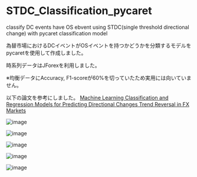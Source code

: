 # STDC_Classification_pycaret
classify DC events have OS ebvent using STDC(single threshold directional change) with pycaret classification model

為替市場におけるDCイベントがOSイベントを持つかどうかを分類するモデルをpycaretを使用して作成しました。

時系列データはJForexを利用しました。

※均衡データにAccuracy, F1-scoreが60%を切っていたため実用には向いていません。

以下の論文を参考にしました。
[Machine Learning Classification and Regression Models for Predicting
Directional Changes Trend Reversal in FX Markets](https://kar.kent.ac.uk/94107/1/174thesis.pdf)

![image](https://github.com/Yuhei-Handa/STDC_Classification_pycaret/assets/135846516/3b876bc5-3461-41d5-816c-21fae450b89a)

![image](https://github.com/Yuhei-Handa/STDC_Classification_pycaret/assets/135846516/f7c22297-0e51-4926-9016-9912c79a4256)

![image](https://github.com/Yuhei-Handa/STDC_Classification_pycaret/assets/135846516/49f11b3f-d49c-47db-b776-4ccec4578342)

![image](https://github.com/Yuhei-Handa/STDC_Classification_pycaret/assets/135846516/e9985952-eaa8-4701-a6d4-6ea08ff9a14e)

![image](https://github.com/Yuhei-Handa/STDC_Classification_pycaret/assets/135846516/4a9ba1cc-aca9-4cf6-82ad-995c72854c4c)
